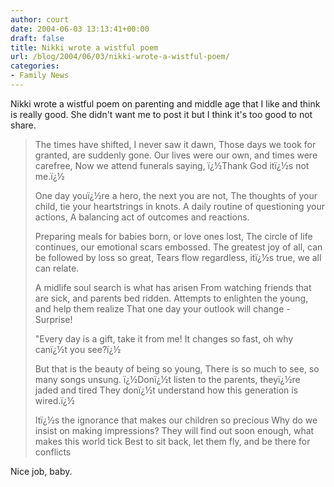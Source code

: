 ```yaml
---
author: court
date: 2004-06-03 13:13:41+00:00
draft: false
title: Nikki wrote a wistful poem
url: /blog/2004/06/03/nikki-wrote-a-wistful-poem/
categories:
- Family News
---
```


Nikki wrote a wistful poem on parenting and middle age that I like and think is really good.  She didn't want me to post it but I think it's too good to not share.


<blockquote>The times have shifted, I never saw it dawn,
Those days we took for granted, are suddenly gone.
Our lives were our own, and times were carefree,
Now we attend funerals saying, ï¿½Thank God itï¿½s not me.ï¿½

One day youï¿½re a hero, the next you are not,
The thoughts of your child, tie your heartstrings in knots.
A daily routine of questioning your actions,
A balancing act of outcomes and reactions.

Preparing meals for babies born, or love ones lost,
The circle of life continues, our emotional scars embossed.
The greatest joy of all, can be followed by loss so great,
Tears flow regardless, itï¿½s true, we all can relate.

A midlife soul search is what has arisen
From watching friends that are sick, and parents bed ridden.
Attempts to enlighten the young, and help them realize
That one day your outlook will change - Surprise!

"Every day is a gift, take it from me!
It changes so fast, oh why canï¿½t you see?ï¿½

But that is the beauty of being so young,
There is so much to see, so many songs unsung.
ï¿½Donï¿½t listen to the parents, theyï¿½re jaded and tired
They donï¿½t understand how this generation is wired.ï¿½

Itï¿½s the ignorance that makes our children so precious
Why do we insist on making impressions?
They will find out soon enough, what makes this world tick
Best to sit back, let them fly, and be there for conflicts</blockquote>


Nice job, baby.
